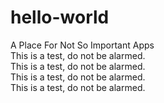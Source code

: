 # hello-world
A Place For Not So Important Apps  
This is a test, do not be alarmed.  
This is a test, do not be alarmed.  
This is a test, do not be alarmed.  
This is a test, do not be alarmed.  
